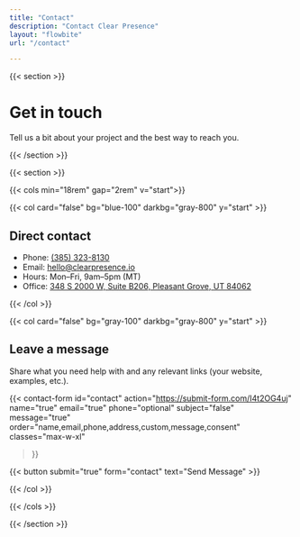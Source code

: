 ```yaml
---
title: "Contact"
description: "Contact Clear Presence"
layout: "flowbite"
url: "/contact"

---
```


{{< section >}}

# Get in touch

Tell us a bit about your project and the best way to reach you. 

{{< /section >}}

{{< section >}}

{{< cols min="18rem" gap="2rem" v="start">}}

{{< col card="false" bg="blue-100" darkbg="gray-800" y="start" >}}

## Direct contact

- Phone: <a href="tel:+13853238130">(385) 323-8130</a>
- Email: <a href="mailto:hello@clearpresence.io">hello@clearpresence.io</a>
- Hours: Mon–Fri, 9am–5pm (MT)
- Office: <a href="https://www.google.com/maps/place/348+S+2000+W+b206,+Pleasant+Grove,+UT+84062" target="_blank" rel="noopener">348 S 2000 W, Suite B206, Pleasant Grove, UT 84062</a>


{{< /col >}}

{{< col card="false" bg="gray-100" darkbg="gray-800" y="start" >}}


## Leave a message

Share what you need help with and any relevant links (your website, examples, etc.).

{{< contact-form
	id="contact"
	action="https://submit-form.com/I4t2OG4uj"
	name="true"
	email="true"
	phone="optional"
	subject="false"
	message="true"
	order="name,email,phone,address,custom,message,consent"
	classes="max-w-xl"
>}}

{{< button submit="true" form="contact" text="Send Message" >}}


{{< /col >}}

{{< /cols >}}

{{< /section >}}
